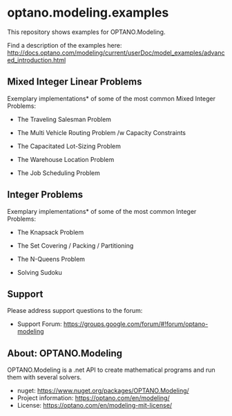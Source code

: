 # optano.modeling.examples
This repository shows examples for OPTANO.Modeling. 

Find a description of the examples here: http://docs.optano.com/modeling/current/userDoc/model_examples/advanced_introduction.html

## Mixed Integer Linear Problems

Exemplary implementations* of some of the most common Mixed Integer Problems:

* The Traveling Salesman Problem

* The Multi Vehicle Routing Problem /w Capacity Constraints

* The Capacitated Lot-Sizing Problem

* The Warehouse Location Problem

* The Job Scheduling Problem

## Integer Problems

Exemplary implementations* of some of the most common Integer Problems:

* The Knapsack Problem

* The Set Covering / Packing / Partitioning

* The N-Queens Problem

* Solving Sudoku

## Support

Please address support questions to the forum: 

* Support Forum: https://groups.google.com/forum/#!forum/optano-modeling

## About: OPTANO.Modeling

OPTANO.Modeling is a .net API to create mathematical programs and run them with several solvers.

* nuget: https://www.nuget.org/packages/OPTANO.Modeling/
* Project information: https://optano.com/en/modeling/
* License: https://optano.com/en/modeling-mit-license/

